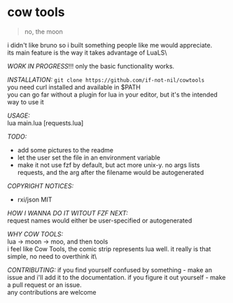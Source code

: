 # cow tools
> no, the moon

i didn't like bruno so i built something people like me would appreciate.\
its main feature is the way it takes advantage of LuaLS\


*WORK IN PROGRESS*!!! only the basic functionality works.

*INSTALLATION:*
`git clone https://github.com/if-not-nil/cowtools`\
you need curl installed and available in $PATH\
you can go far without a plugin for lua in your editor, but it's the intended way to use it

*USAGE:*\
lua main.lua [requests.lua]

*TODO:*
* add some pictures to the readme
* let the user set the file in an environment variable
* make it not use fzf by default, but act more unix-y. no args lists requests, and the arg after the filename would be autogenerated   

*COPYRIGHT NOTICES:*
* rxi/json MIT

*HOW I WANNA DO IT WITOUT FZF NEXT:*\
request names would either be user-specified or autogenerated

*WHY COW TOOLS:*\
lua -> moon -> moo, and then tools\
i feel like Cow Tools, the comic strip represents lua well. it really is that simple, no need to overthink it\

*CONTRIBUTING:*
if you find yourself confused by something - make an issue and i'll add it to the documentation. if you figure it out yourself - make a pull request or an issue.\
any contributions are welcome
